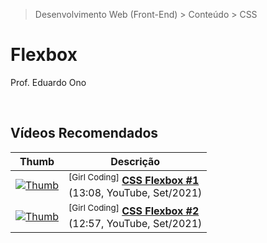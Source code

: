 > Desenvolvimento Web (Front-End) > Conteúdo > CSS

# Flexbox

Prof. Eduardo Ono

<br>

## Vídeos Recomendados

| Thumb | Descrição |
| :-: | --- |
| [![Thumb](https://img.youtube.com/vi/tWWVgogdr98/default.jpg)](https://www.youtube.com/watch?v=tWWVgogdr98 "CSS Flexbox #1") | <sup>[Girl Coding]</sup> [__CSS Flexbox #1__](https://www.youtube.com/watch?v=tWWVgogdr98) <br> (13:08, YouTube, Set/2021)
| [![Thumb](https://img.youtube.com/vi/XREAEN-l5i8/default.jpg)](https://www.youtube.com/watch?v=XREAEN-l5i8 "CSS Flexbox #2") | <sup>[Girl Coding]</sup> [__CSS Flexbox #2__](https://www.youtube.com/watch?v=XREAEN-l5i8) <br> (12:57, YouTube, Set/2021)

<br>
